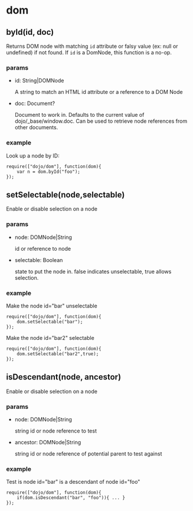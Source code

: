 # dom
## byId(id, doc)
Returns DOM node with matching `id` attribute or falsy value (ex: null or undefined) if not found.  If `id` is a DomNode, this function is a no-op.

### params
* id: String|DOMNode

    A string to match an HTML id attribute or a reference to a DOM Node
* doc: Document?

    Document to work in. Defaults to the current value of dojo/_base/window.doc.  Can be used to retrieve node references from other documents.

### example
Look up a node by ID:

````
require(["dojo/dom"], function(dom){  
    var n = dom.byId("foo");  
});  
````


## setSelectable(node,selectable)
Enable or disable selection on a node

### params
* node: DOMNode|String

    id or reference to node
* selectable: Boolean

    state to put the node in. false indicates unselectable, true allows selection.

### example
Make the node id="bar" unselectable

````
require(["dojo/dom"], function(dom){
    dom.setSelectable("bar");
});  
````
Make the node id="bar2" selectable

````$xslt
require(["dojo/dom"], function(dom){
    dom.setSelectable("bar2",true);
});  
````

## isDescendant(node, ancestor)
Enable or disable selection on a node

### params
* node: DOMNode|String

    string id or node reference to test
* ancestor: DOMNode|String

    string id or node reference of potential parent to test against

### example
Test is node id="bar" is a descendant of node id="foo"

````
require(["dojo/dom"], function(dom){
    if(dom.isDescendant("bar", "foo")){ ... }
});  
````